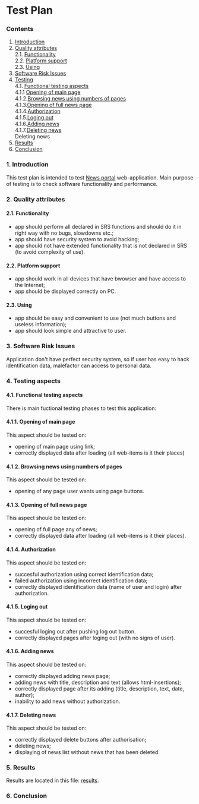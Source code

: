 # Test Plan
### Contents
1. [Introduction](#1)<br>
2. [Quality attributes](#2)<br>
  2.1. [Functionality](#2.1)<br>
  2.2. [Platform support](#2.2)<br>
  2.3. [Using](#2.3)<br>
3. [Software Risk Issues](#3)<br>
4. [Testing](#4)<br>
4.1. [Functional testing aspects](#4.1)<br>
  4.1.1 [Opening of main page](#4.1.1)<br>
  4.1.2.[Browsing news using numbers of pages](#4.1.2)<br>
  4.1.3.[Opening of full news page](#4.1.3)<br>
  4.1.4.[Authorization](#4.1.4)<br>
  4.1.5.[Loging out](#4.1.5)<br>
  4.1.6.[Adding news](#4.1.6)<br> 
  4.1.7.[Deleting news](#4.1.7)<br> Deleting news
5. [Results](#5)<br>
6. [Сonclusion](#6)<br>

### 1. Introduction <a name="1"></a>
This test plan is intended to test [News portal](https://github.com/peekhovsky/trtpo-news-portal-2018/tree/master/app/newsportal) web-application. Main purpose of testing is to check software functionality and performance.


### 2. Quality attributes <a name="2"></a>

#### 2.1. Functionality <a name="2.1"></a>
- app should perform all declared in SRS functions and should do it in right way with no bugs, slowdowns etc.;
- app should have security system to avoid hacking;
- app should not have extended functionality that is not declared in SRS (to avoid complexity of use).

#### 2.2. Platform support <a name="2.2"></a>
- app should work in all devices that have bwowser and have access to the Internet;
- app should be displayed correctly on PC.

#### 2.3. Using <a name="2.3"></a>
- app should be easy and convenient to use (not much buttons and useless information);
- app should look simple and attractive to user.

<a name="3"></a>
### 3. Software Risk Issues
Application don't have perfect security system, so if user has easy to hack identification data, malefactor can access to personal data.

<a name="4"></a>
### 4. Testing aspects
#### 4.1. Functional testing aspects
There is main fuctional testing phases to test this application: 
#### 4.1.1. Opening of main page
This aspect should be tested on:
- opening of main page using link;
- correctly displayed data after loading (all web-items is it their places)
#### 4.1.2. Browsing news using numbers of pages
This aspect should be tested on:
- opening of any page user wants using page buttons.
#### 4.1.3. Opening of full news page
This aspect should be tested on:
- opening of full page any of news;
- correctly displayed data after loading (all web-items is it their places).
#### 4.1.4. Authorization
This aspect should be tested on:
- succesful authorization using correct identification data;
- failed authorization using incorrect identification data;
- correctly displayed identification data (name of user and login) after authorization.
#### 4.1.5. Loging out
This aspect should be tested on:
- succesful loging out after pushing log out button.
- correctly displayed pages after loging out (with no signs of user).
#### 4.1.6. Adding news
This aspect should be tested on:
- correctly displayed adding news page;
- adding news with title, description and text (allows html-insertions);
- correctly displayed page after its adding (title, description, text, date, author); 
- inability to add news without authorization.
#### 4.1.7. Deleting news
This aspect should be tested on:
- correctly displayed delete buttons after authorisation;
- deleting news;
- displaying of news list without news that has been deleted.

<a name="5"></a>
### 5. Results
Results are located in this file: [results](https://github.com/peekhovsky/trtpo-news-portal-2018/blob/master/docs/Testing/TestResults.md).
<a name="6"></a>
### 6. Conclusion
